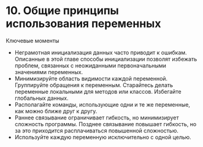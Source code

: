 

# 10. Общие принципы использования переменных

Ключевые моменты

* Неграмотная инициализация данных часто приводит к ошибкам. Описанные в этой главе способы инициализации позволят
  избежать проблем, связанных с неожиданными первоначальными значениями переменных.
* Минимизируйте область видимости каждой переменной. Группируйте обращения к переменным. Старайтесь делать переменные
  локальными для методов или классов. Избегайте глобальных данных.
* Располагайте команды, использующие одни и те же переменные, как можно ближе друг к другу.
* Раннее связывание ограничивает гибкость, но минимизирует сложность программы. Позднее связывание повышает гибкость, но
  за это приходится расплачиваться повышенной сложностью.
* Используйте каждую переменную исключительно с одной целью.
